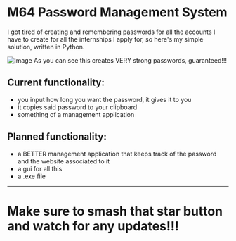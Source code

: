 # M64 Password Management System
I got tired of creating and remembering passwords for all the accounts I have to create for all the internships I apply for, so here's my simple solution, written in Python.

![image](https://user-images.githubusercontent.com/56841654/150452081-380dc2f0-d990-413d-982f-fd8a35f6a089.png)
As you can see this creates VERY strong passwords, guaranteed!!!

<h2>Current functionality:</h2> 
<ul>
    <li>you input how long you want the password, it gives it to you</li>
    <li>it copies said password to your clipboard</li>
    <li>something of a management application</li>
</ul>
<h2>Planned functionality:</h2> 
<ul>
    <li> a BETTER management application that keeps track of the password and the website associated to it</li>
    <li>a gui for all this</li>
    <li> a .exe file</li>
</ul>

***

<h1>Make sure to smash that star button and watch for any updates!!!</h1>


